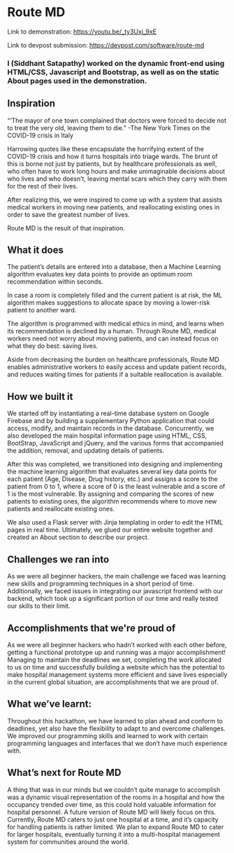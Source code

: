 
# Route MD

Link to demonstration: https://youtu.be/_ty3Uxj_9xE

Link to devpost submission: https://devpost.com/software/route-md

### I (Siddhant Satapathy) worked on the dynamic front-end using HTML/CSS, Javascript and Bootstrap, as well as on the static About pages used in the demonstration.

## Inspiration
“‘The mayor of one town complained that doctors were forced to decide not to treat the very old, leaving them to die.” -The New York Times on the COVID-19 crisis in Italy

Harrowing quotes like these encapsulate the horrifying extent of the COVID-19 crisis and how it turns hospitals into triage wards. The brunt of this is borne not just by patients, but by healthcare professionals as well, who often have to work long hours and make unimaginable decisions about who lives and who doesn’t, leaving mental scars which they carry with them for the rest of their lives.

After realizing this, we were inspired to come up with a system that assists medical workers in moving new patients, and reallocating existing ones in order to save the greatest number of lives.

Route MD is the result of that inspiration.

## What it does

The patient’s details are entered into a database, then a Machine Learning algorithm evaluates key data points to provide an optimum room recommendation within seconds.

In case a room is completely filled and the current patient is at risk, the ML algorithm makes suggestions to allocate space by moving a lower-risk patient to another ward.

The algorithm is programmed with medical ethics in mind, and learns when its recommendation is declined by a human. Through Route MD, medical workers need not worry about moving patients, and can instead focus on what they do best: saving lives.

Aside from decreasing the burden on healthcare professionals, Route MD enables administrative workers to easily access and update patient records, and reduces waiting times for patients if a suitable reallocation is available.

## How we built it
We started off by instantiating a real-time database system on Google Firebase and by building a supplementary Python application that could access, modify, and maintain records in the database. Concurrently, we also developed the main hospital information page using HTML, CSS, BootStrap, JavaScript and jQuery, and the various forms that accompanied the addition, removal, and updating details of patients.

After this was completed, we transitioned into designing and implementing the machine learning algorithm that evaluates several key data points for each patient (Age, Disease, Drug history, etc.) and assigns a score to the patient from 0 to 1, where a score of 0 is the least vulnerable and a score of 1 is the most vulnerable. By assigning and comparing the scores of new patients to existing ones, the algorithm recommends where to move new patients and reallocate existing ones.

We also used a Flask server with Jinja templating in order to edit the HTML pages in real time. Ultimately, we glued our entire website together and created an About section to describe our project.

## Challenges we ran into
As we were all beginner hackers, the main challenge we faced was learning new skills and programming techniques in a short period of time. Additionally, we faced issues in integrating our javascript frontend with our backend, which took up a significant portion of our time and really tested our skills to their limit.

## Accomplishments that we're proud of
As we were all beginner hackers who hadn’t worked with each other before, getting a functional prototype up and running was a major accomplishment! Managing to maintain the deadlines we set, completing the work allocated to us on time and successfully building a website which has the potential to make hospital management systems more efficient and save lives especially in the current global situation, are accomplishments that we are proud of.

## What we’ve learnt:
Throughout this hackathon, we have learned to plan ahead and conform to deadlines, yet also have the flexibility to adapt to and overcome challenges. We improved our programming skills and learned to work with certain programming languages and interfaces that we don’t have much experience with.

## What’s next for Route MD
A thing that was in our minds but we couldn’t quite manage to accomplish was a dynamic visual representation of the rooms in a hospital and how the occupancy trended over time, as this could hold valuable information for hospital personnel. A future version of Route MD will likely focus on this. Currently, Route MD caters to just one hospital at a time, and it’s capacity for handling patients is rather limited. We plan to expand Route MD to cater for larger hospitals, eventually turning it into a multi-hospital management system for communities around the world.

